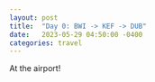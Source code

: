 ```yaml
---
layout: post
title:  "Day 0: BWI -> KEF -> DUB"
date:   2023-05-29 04:50:00 -0400
categories: travel
---
```

At the airport!
